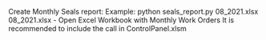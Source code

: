 Create Monthly Seals report:
Example:
python seals_report.py 08_2021.xlsx
08_2021.xlsx - Open Excel Workbook with Monthly Work Orders
It is recommended to include the call in ControlPanel.xlsm

